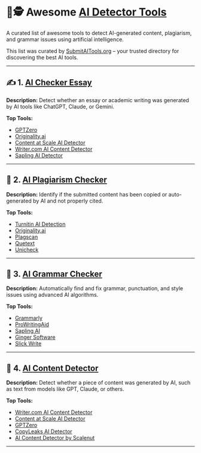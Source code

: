 # 🧠🕵️ Awesome [AI Detector Tools](https://submitaitools.org/category/best-ai-detector-tools)

A curated list of awesome tools to detect AI-generated content, plagiarism, and grammar issues using artificial intelligence.

This list was curated by [SubmitAITools.org](https://submitaitools.org/) – your trusted directory for discovering the best AI tools.

---

## ✍️ 1. [AI Checker Essay](https://submitaitools.org/category/best-ai-checker-essay-tools)  
**Description:** Detect whether an essay or academic writing was generated by AI tools like ChatGPT, Claude, or Gemini.

**Top Tools:**
- [GPTZero](https://gptzero.me/)
- [Originality.ai](https://originality.ai/)
- [Content at Scale AI Detector](https://contentatscale.ai/ai-content-detector/)
- [Writer.com AI Content Detector](https://writer.com/ai-content-detector/)
- [Sapling AI Detector](https://sapling.ai/ai-content-detector)

---

## 🧾 2. [AI Plagiarism Checker](https://submitaitools.org/category/best-ai-plagiarism-checker-tools)  
**Description:** Identify if the submitted content has been copied or auto-generated by AI and not properly cited.

**Top Tools:**
- [Turnitin AI Detection](https://www.turnitin.com/)
- [Originality.ai](https://originality.ai/)
- [Plagscan](https://www.plagscan.com/)
- [Quetext](https://www.quetext.com/)
- [Unicheck](https://unicheck.com/)

---

## 📝 3. [AI Grammar Checker](https://submitaitools.org/category/best-ai-grammar-checker-tools)  
**Description:** Automatically find and fix grammar, punctuation, and style issues using advanced AI algorithms.

**Top Tools:**
- [Grammarly](https://www.grammarly.com/)
- [ProWritingAid](https://prowritingaid.com/)
- [Sapling AI](https://sapling.ai/)
- [Ginger Software](https://www.gingersoftware.com/)
- [Slick Write](https://www.slickwrite.com/)

---

## 📄 4. [AI Content Detector](https://submitaitools.org/category/best-ai-content-detector-tools)  
**Description:** Detect whether a piece of content was generated by AI, such as text from models like GPT, Claude, or others.

**Top Tools:**
- [Writer.com AI Content Detector](https://writer.com/ai-content-detector/)
- [Content at Scale AI Detector](https://contentatscale.ai/ai-content-detector/)
- [GPTZero](https://gptzero.me/)
- [CopyLeaks AI Detector](https://www.copyleaks.com/)
- [AI Content Detector by Scalenut](https://www.scalenut.com/)

---

